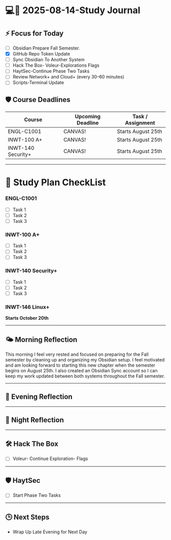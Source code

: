 # 💻🐧 2025-08-14-Study Journal

## ⚡ Focus for Today
- [ ] Obsidian Prepare Fall Semester.
- [x] GitHub Repo Token Update
- [ ] Sync Obsidian To Another System
- [ ] Hack The Box- Voleur-Explorations Flags
- [ ] HaytSec-Continue Phase Two Tasks
- [ ] Review Network+ and Cloud+ (every 30–60 minutes)
- [ ] Scripts-Terminal Update
## 🛡 Course Deadlines
| Course             | Upcoming Deadline | Task / Assignment  |
| ------------------ | ----------------- | ------------------ |
| ENGL-C1001         | CANVAS!           | Starts August 25th |
| INWT-100 A+        | CANVAS!           | Starts August 25th |
| INWT-140 Security+ | CANVAS!           | Starts August 25th |

---

# 💾 Study Plan CheckList
### ENGL-C1001
- [ ] Task 1  
- [ ] Task 2  
- [ ] Task 3  

### INWT-100 A+
- [ ] Task 1  
- [ ] Task 2  
- [ ] Task 3  

### INWT-140 Security+
- [ ] Task 1  
- [ ] Task 2  
- [ ] Task 3  

### INWT-146 Linux+

**Starts October 20th**

---

## 🌤 Morning Reflection

This morning I feel very rested and focused on preparing for the Fall semester by cleaning up and organizing my Obsidian setup. I feel motivated and am looking forward to starting this new chapter when the semester begins on August 25th. I also created an Obsidian Sync account so I can keep my work updated between both systems throughout the Fall semester.

---

## 🌇 Evening Reflection


---

## 🌌 Night Reflection


---

## 🛠 Hack The Box
- [ ] Voleur- Continue Exploration- Flags

---

## 🛡 HaytSec
- [ ] Start Phase Two Tasks

---

## 🕒 Next Steps
- Wrap Up Late Evening for Next Day
